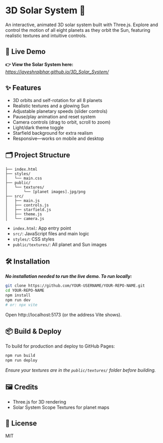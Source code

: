 # 3D Solar System 🌌

An interactive, animated 3D solar system built with Three.js. Explore and control the motion of all eight planets as they orbit the Sun, featuring realistic textures and intuitive controls.

## 🚀 Live Demo

**👉 View the Solar System here:** *https://jayeshrajbhar.github.io/3D_Solar_System/*

## ✨ Features

* 3D orbits and self-rotation for all 8 planets
* Realistic textures and a glowing Sun
* Adjustable planetary speeds (slider controls)
* Pause/play animation and reset system
* Camera controls (drag to orbit, scroll to zoom)
* Light/dark theme toggle
* Starfield background for extra realism
* Responsive—works on mobile and desktop

## 🗂️ Project Structure

```text
├── index.html
├── styles/
│   └── main.css
├── public/
│   └── textures/
│       └── [planet images].jpg/png
├── src/
│   ├── main.js
│   ├── controls.js
│   ├── starfield.js
│   ├── theme.js
│   └── camera.js
```

* `index.html`: App entry point
* `src/`: JavaScript files and main logic
* `styles/`: CSS styles
* `public/textures/`: All planet and Sun images

## 🛠️ Installation

***No installation needed to run the live demo. To run locally:***

```bash
git clone https://github.com/YOUR-USERNAME/YOUR-REPO-NAME.git
cd YOUR-REPO-NAME
npm install
npm run dev
# or: npx vite
```

Open http://localhost:5173 (or the address Vite shows).

## 📦 Build & Deploy

To build for production and deploy to GitHub Pages:

```bash
npm run build
npm run deploy
```

*Ensure your textures are in the `public/textures/` folder before building.*

## 🖼️ Credits

* Three.js for 3D rendering
* Solar System Scope Textures for planet maps

## 📄 License

MIT